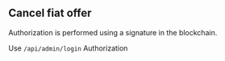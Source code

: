 ## Cancel fiat offer

Authorization is performed using a signature in the blockchain. 

Use ```/api/admin/login``` Authorization